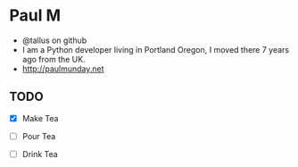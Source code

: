 # Paul M
- @tallus on github
- I am a Python developer living in Portland Oregon, I moved there 7 years ago from the UK.
- http://paulmunday.net

## TODO
- [x] Make Tea
- [ ] Pour Tea
- [ ] Drink Tea

